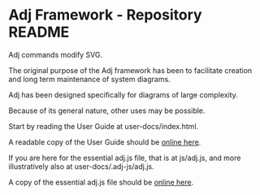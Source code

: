 # Adj Framework - Repository README

Adj commands modify SVG.

The original purpose of the Adj framework has been to facilitate
creation and long term maintenance of system diagrams.

Adj has been designed specifically for diagrams of large complexity.

Because of its general nature, other uses may be possible.

Start by reading the User Guide at user-docs/index.html.

A readable copy of the User Guide should be
[online here](http://srguiwiz.github.com/adj-js/user-docs/).

If you are here for the essential adj.js file, that is at js/adj.js,
and more illustratively also at user-docs/.adj-js/adj.js.

A copy of the essential adj.js file should be
[online here](http://srguiwiz.github.com/adj-js/js/adj.js).
